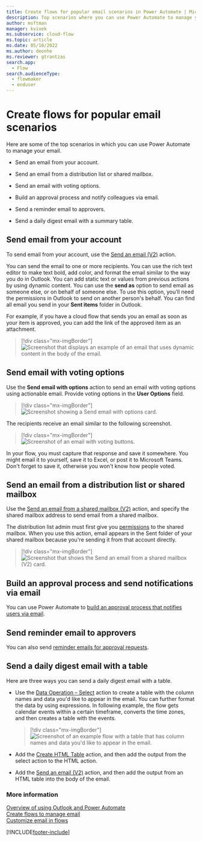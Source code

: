 ```yaml
---
title: Create flows for popular email scenarios in Power Automate | Microsoft Docs
description: Top scenarios where you can use Power Automate to manage your email.
author: msftman
manager: kvivek
ms.subservice: cloud-flow
ms.topic: article
ms.date: 05/10/2022
ms.author: deonhe
ms.reviewer: gtrantzas
search.app: 
  - Flow
search.audienceType: 
  - flowmaker
  - enduser
---
```

# Create flows for popular email scenarios

Here are some of the top scenarios in which you can use Power Automate to manage your email.

- Send an email from your account.

- Send an email from a distribution list or shared mailbox.

- Send an email with voting options.

- Build an approval process and notify colleagues via email.

- Send a reminder email to approvers.

- Send a daily digest email with a summary table.

## Send email from your account

To send email from your account, use the [Send an email (V2)](/connectors/office365/) action.

You can send the email to one or more recipients. You can use the rich text editor to make text bold, add color, and format the email similar to the way you do in Outlook. You can add static text or values from previous actions by using dynamic content. You can use the **send as** option to send email as someone else, or on behalf of someone else. To use this option, you'll need the permissions in Outlook to send on another person's behalf. You can find all email you send in your **Sent items** folder in Outlook.

For example, if you have a cloud flow that sends you an email as soon as your item is approved, you can add the link of the approved item as an attachment.

> [!div class="mx-imgBorder"]
> ![Screenshot that displays an example of an email that uses dynamic content in the body of the email.](./media/email/dynamic-content.png "Email that uses dynamic content in the body of the email")

## Send email with voting options

Use the **Send email with options** action to send an email with voting options using actionable email. Provide voting options in the **User Options** field.

> [!div class="mx-imgBorder"]
> ![Screenshot showing a Send email with options card.](./media/email/email-options.png "Send email with options card")

The recipients receive an email similar to the following screenshot.

> [!div class="mx-imgBorder"]
> ![Screenshot of an email with voting buttons.](./media/email/voting-buttons.png "Email with voting buttons")

In your flow, you must capture that response and save it somewhere. You might email it to yourself, save it to Excel, or post it to Microsoft Teams. Don't forget to save it, otherwise you won't know how people voted.

## Send an email from a distribution list or shared mailbox

Use the [Send an email from a shared mailbox (V2)](/connectors/office365/) action, and specify the shared mailbox address to send email from a shared mailbox. 

The distribution list admin must first give you [permissions](/microsoft-365/admin/manage/send-email-as-distribution-list?view=o365-worldwide) to the shared mailbox. When you use this action, email appears in the Sent folder of your shared mailbox because you're sending it from that account directly.

> [!div class="mx-imgBorder"]
> ![Screenshot that shows the Send an email from a shared mailbox (V2) card.](./media/email/shared-mailbox.png "Send an email from a shared mailbox (V2) card")

## Build an approval process and send notifications via email

You can use Power Automate to [build an approval process that notifies users via email](https://o365hq.com/blog/build-an-approval-process-with-power-automate).

## Send reminder email to approvers

You can also send [reminder emails for approval requests](https://flow.microsoft.com/blog/approval-reminders-using-parallel-branches).

## Send a daily digest email with a table

Here are three ways you can send a daily digest email with a table.

- Use the [Data Operation – Select](./data-operations.md#use-the-select-action) action to create a table with the column names and data you'd like to appear in the email.
You can further format the data by using expressions. In following example, the flow gets calendar events within a certain timeframe, converts the time zones, and then creates a table with the events.

    > [!div class="mx-imgBorder"]
    > ![Screenshot of an example flow with a table that has column names and data you'd like to appear in the email.](./media/email/table.png "Example flow with a table")

- Add the [Create HTML Table](./data-operations.md#use-the-create-html-table-action) action, and then add the output from the select action to the HTML action.

- Add the [Send an email (V2)](/connectors/office365/) action, and then add the output from an HTML table into the body of the email.

### More information

[Overview of using Outlook and Power Automate](email-overview.md)  
[Create flows to manage email](create-email-flows.md)  
[Customize email in flows](email-customization.md)  

[!INCLUDE[footer-include](includes/footer-banner.md)]
